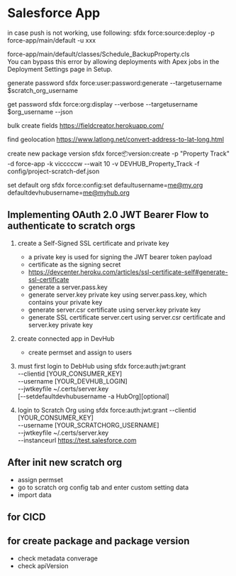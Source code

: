 # Salesforce App

in case push is not working, use following:
sfdx force:source:deploy -p force-app/main/default -u xxx

force-app/main/default/classes/Schedule_BackupProperty.cls  
You can bypass this error by allowing deployments with Apex jobs in the Deployment Settings page in Setup.

generate password
sfdx force:user:password:generate --targetusername \$scratch_org_username

get password
sfdx force:org:display --verbose --targetusername \$org_username --json

bulk create fields
<https://fieldcreator.herokuapp.com/>

find geolocation
<https://www.latlong.net/convert-address-to-lat-long.html>

create new package version
sfdx force:package:version:create -p "Property Track" -d force-app -k vicccccw --wait 10 -v DEVHUB_Property_Track -f config/project-scratch-def.json

set default org
sfdx force:config:set defaultusername=me@my.org defaultdevhubusername=me@myhub.org

## Implementing OAuth 2.0 JWT Bearer Flow to authenticate to scratch orgs

1. create a Self-Signed SSL certificate and private key

   - a private key is used for signing the JWT bearer token payload
   - certificate as the signing secret
   - <https://devcenter.heroku.com/articles/ssl-certificate-self#generate-ssl-certificate>
   - generate a server.pass.key
   - generate server.key private key using server.pass.key, which contains your private key
   - generate server.csr certificate using server.key private key
   - generate SSL certificate server.cert using server.csr certificate and server.key private key

2. create connected app in DevHub

   - create permset and assign to users

3. must first login to DebHub using sfdx force:auth:jwt:grant \
   --clientid [YOUR_CONSUMER_KEY] \
   --username [YOUR_DEVHUB_LOGIN] \
   --jwtkeyfile ~/.certs/server.key \
   [--setdefaultdevhubusername -a HubOrg][optional]

4. login to Scratch Org using sfdx force:auth:jwt:grant --clientid [YOUR_CONSUMER_KEY] \
   --username [YOUR_SCRATCHORG_USERNAME] \
   --jwtkeyfile ~/.certs/server.key \
   --instanceurl <https://test.salesforce.com>

## After init new scratch org

- assign permset
- go to scratch org config tab and enter custom setting data
- import data

## for CICD

## for create package and package version

- check metadata converage
- check apiVersion
